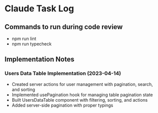 # Claude Task Log

## Commands to run during code review
- npm run lint
- npm run typecheck

## Implementation Notes

### Users Data Table Implementation (2023-04-14)
- Created server actions for user management with pagination, search, and sorting
- Implemented usePagination hook for managing table pagination state
- Built UsersDataTable component with filtering, sorting, and actions
- Added server-side pagination with proper typings